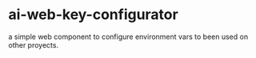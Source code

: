 # ai-web-key-configurator

a simple web component to configure environment vars to been used on other proyects.
